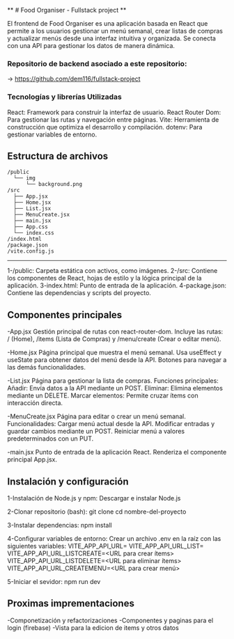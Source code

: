 ** # Food Organiser - Fullstack project **

El frontend de Food Organiser es una aplicación basada en React que permite a los usuarios gestionar un menú semanal, crear listas de compras y actualizar menús desde una interfaz intuitiva y organizada. Se conecta con una API para gestionar los datos de manera dinámica.

### Repositorio de backend asociado a este repositorio:
-> https://github.com/dem116/fullstack-project

### Tecnologías y librerías Utilizadas
React: Framework para construir la interfaz de usuario.
React Router Dom: Para gestionar las rutas y navegación entre páginas.
Vite: Herramienta de construcción que optimiza el desarrollo y compilación.
dotenv: Para gestionar variables de entorno.

## Estructura de archivos
```
/public
  └── img
      └── background.png
/src
  ├── App.jsx
  ├── Home.jsx
  ├── List.jsx
  ├── MenuCreate.jsx
  ├── main.jsx
  ├── App.css
  └── index.css
/index.html
/package.json
/vite.config.js
```

--------
1-/public: Carpeta estática con activos, como imágenes.
2-/src: Contiene los componentes de React, hojas de estilo y la lógica principal de la aplicación.
3-index.html: Punto de entrada de la aplicación.
4-package.json: Contiene las dependencias y scripts del proyecto.

## Componentes principales

-App.jsx
Gestión principal de rutas con react-router-dom.
Incluye las rutas: / (Home), /items (Lista de Compras) y /menu/create (Crear o editar menú).

-Home.jsx
Página principal que muestra el menú semanal.
Usa useEffect y useState para obtener datos del menú desde la API.
Botones para navegar a las demás funcionalidades.

-List.jsx
Página para gestionar la lista de compras.
Funciones principales:
Añadir: Envía datos a la API mediante un POST.
Eliminar: Elimina elementos mediante un DELETE.
Marcar elementos: Permite cruzar ítems con interacción directa.

-MenuCreate.jsx
Página para editar o crear un menú semanal.
Funcionalidades:
Cargar menú actual desde la API.
Modificar entradas y guardar cambios mediante un POST.
Reiniciar menú a valores predeterminados con un PUT.

-main.jsx
Punto de entrada de la aplicación React.
Renderiza el componente principal App.jsx.

## Instalación y configuración

1-Instalación de Node.js y npm:
Descargar e instalar Node.js

2-Clonar repositorio (bash):
git clone <URL del repositorio>
cd nombre-del-proyecto

3-Instalar dependencias:
npm install

4-Configurar variables de entorno:
Crear un archivo .env en la raíz con las siguientes variables:
VITE_APP_API_URL=<URL de la API>
VITE_APP_API_URL_LIST=<URL para la lista>
VITE_APP_API_URL_LISTCREATE=<URL para crear ítems>
VITE_APP_API_URL_LISTDELETE=<URL para eliminar ítems>
VITE_APP_API_URL_CREATEMENU=<URL para crear menú>

5-Iniciar el sevidor:
npm run dev


## Proximas imprementaciones
-Componetización y refactorizaciones
-Componentes y paginas para el login (firebase)
-Vista para la edicion de items y otros datos